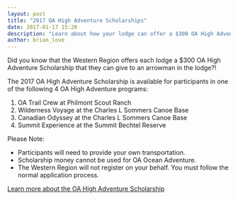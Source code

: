 ```yaml
---
layout: post
title: "2017 OA High Adventure Scholarships"
date: 2017-01-17 15:20
description: "Learn about how your lodge can offer a $300 OA High Adventure Scholarship!"
author: brian_love
---
```


Did you know that the Western Region offers each lodge a $300 OA High Adventure Scholarship that they can give to an arrowman in the lodge?!<!--more-->

The 2017 OA High Adventure Scholarship is available for participants in one of the following 4 OA High Adventure programs:

1.	OA Trail Crew at Philmont Scout Ranch
2.	Wilderness Voyage at the Charles L Sommers Canoe Base
3.	Canadian Odyssey at the Charles L Sommers Canoe Base
4.	Summit Experience at the Summit Bechtel Reserve

Please Note:

*	Participants will need to provide your own transportation.
*	Scholarship money cannot be used for OA Ocean Adventure.
*	The Western Region will not register on your behalf. You must follow the normal application process.

<a href="{{ link program/scholarships/index.md }}" class="btn btn-primary btn-block btn-lg">Learn more about the OA High Adventure Scholarship</a>